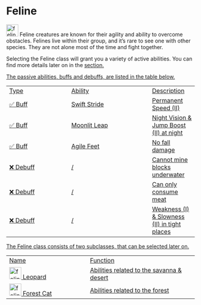 # Feline

<img src="icon_feline.png" alt="feline_icon" width="32" style="inline" title="Feline Icon"/> Feline creatures are known for their agility and ability to overcome obstacles. Felines live within their group, and it’s rare to see one with other species. They are not alone most of the time and fight together.

<chapter title="Active Abilities"/>

Selecting the Feline class will grant you a variety of active abilities. You can find more details later on in the <a href="Elements.md"/> section.

<chapter title="Passive Abilities"/>

The passive abilities, buffs and debuffs, are listed in the table below.

<table>
    <tr>
        <td width="150">Type</td>
        <td width="200">Ability</td>
        <td>Description</td>
    </tr>
    <tr>
        <td>✅ Buff</td>
        <td>Swift Stride</td>
        <td>Permanent Speed (II)</td>
    </tr>
    <tr>
        <td>✅ Buff</td>
        <td>Moonlit Leap</td>
        <td>Night Vision & Jump Boost (II) at night</td>
    </tr>
    <tr>
        <td>✅ Buff</td>
        <td>Agile Feet</td>
        <td>No fall damage</td>
    </tr>
    <tr>
        <td>❌ Debuff</td>
        <td>/</td>
        <td>Cannot mine blocks underwater</td>
    </tr>
    <tr>
        <td>❌ Debuff</td>
        <td>/</td>
        <td>Can only consume meat</td>
    </tr>
    <tr>
        <td>❌ Debuff</td>
        <td>/</td>
        <td>Weakness (I) & Slowness (II) in tight places</td>
    </tr>
</table>

<chapter title="Subclasses"/>

The Feline class consists of two subclasses, that can be selected later on.

<table>
    <tr>
        <td width="200">Name</td>
        <td>Function</td>
    </tr>
    <tr>
        <td><img src="icon_feline.png" alt="feline_icon" width="32" style="inline" title="Feline Icon"/> Leopard</td>
        <td>Abilities related to the savanna & desert</td>
    </tr>
    <tr>
        <td><img src="icon_feline.png" alt="feline_icon" width="32" style="inline" title="Feline Icon"/> Forest Cat</td>
        <td>Abilities related to the forest</td>
    </tr>
</table>